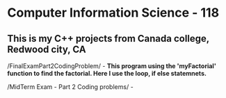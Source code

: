 # Computer Information Science - 118

## This is my C++ projects from Canada college, Redwood city, CA 

/FinalExamPart2CodingProblem/ - **This program using the 'myFactorial' function to find the factorial. Here I use the loop, if else statemnets.**

/MidTerm Exam - Part 2 Coding problems/ - 
